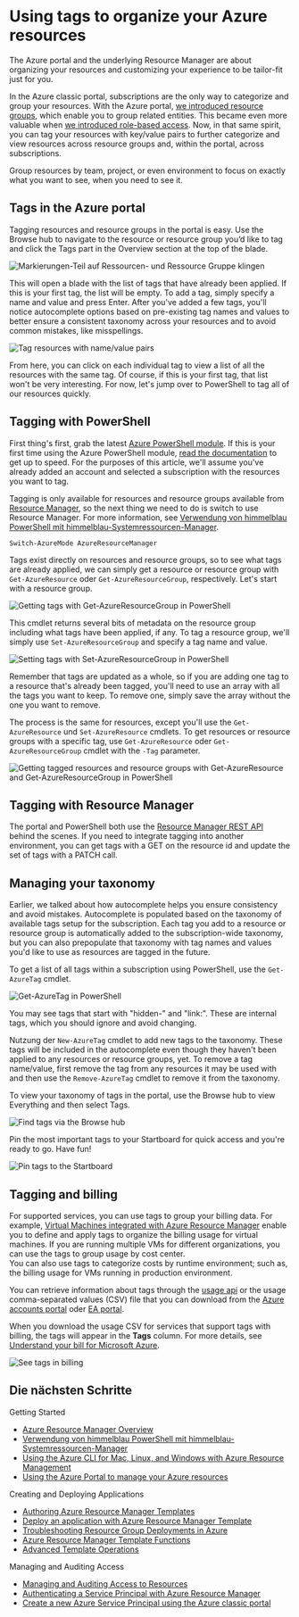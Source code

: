 <properties 
	pageTitle="Using tags to organize your Azure resources" 
	description="Shows how to apply tags to organize resources for billing and managing." 
	services="azure-resource-manager" 
	documentationCenter="" 
	authors="tfitzmac"
	manager="wpickett" 
	editor=""/>

<tags 
	ms.service="azure-resource-manager" 
	ms.workload="multiple" 
	ms.tgt_pltfrm="AzurePortal" 
	ms.devlang="na" 
	ms.topic="article" 
	ms.date="07/15/2015" 
	ms.author="tomfitz"/>


# Using tags to organize your Azure resources

The Azure portal and the underlying Resource Manager are about organizing your resources and customizing your experience to be tailor-fit just for you. 

In the Azure classic portal, subscriptions are the only way to categorize and group your resources. With the Azure portal, [we introduced resource groups](./resource-group-portal.md), which enable you to group related entities. This became even more valuable when [we introduced role-based access](./role-based-access-control-configure.md). Now, in that same spirit, you can tag your resources with key/value pairs to further categorize and view resources across resource groups and, within the portal, across subscriptions.

Group resources by team, project, or even environment to focus on exactly what you want to see, when you need to see it. 


## Tags in the Azure portal

Tagging resources and resource groups in the portal is easy. Use the Browse hub to navigate to the resource or resource group you’d like to tag and click the Tags part in the Overview section at the top of the blade. 

![Markierungen-Teil auf Ressourcen- und Ressource Gruppe klingen](./media/resource-group-using-tags/rgblade.png)

This will open a blade with the list of tags that have already been applied. If this is your first tag, the list will be empty. To add a tag, simply specify a name and value and press Enter. After you've added a few tags, you'll notice autocomplete options based on pre-existing tag names and values to better ensure a consistent taxonomy across your resources and to avoid common mistakes, like misspellings.

![Tag resources with name/value pairs](./media/resource-group-using-tags/tag-resources.png)

From here, you can click on each individual tag to view a list of all the resources with the same tag. Of course, if this is your first tag, that list won't be very interesting. For now, let's jump over to PowerShell to tag all of our resources quickly.


## Tagging with PowerShell

First thing's first, grab the latest [Azure PowerShell module](./install-configure-powershell.md). If this is your first time using the Azure PowerShell module, [read the documentation](./install-configure-powershell.md) to get up to speed. For the purposes of this article, we'll assume you've already added an account and selected a subscription with the resources you want to tag.

Tagging is only available for resources and resource groups available from [Resource Manager](http://msdn.microsoft.com/library/azure/dn790568.aspx), so the next thing we need to do is switch to use Resource Manager. For more information, see [Verwendung von himmelblau PowerShell mit himmelblau-Systemressourcen-Manager](powershell-azure-resource-manager.md).

    Switch-AzureMode AzureResourceManager

Tags exist directly on resources and resource groups, so to see what tags are already applied, we can simply get a resource or resource group with `Get-AzureResource` oder `Get-AzureResourceGroup`, respectively. Let's start with a resource group.

![Getting tags with Get-AzureResourceGroup in PowerShell](./media/resource-group-using-tags/Get-AzureResourceGroup-in-PowerShell.png)

This cmdlet returns several bits of metadata on the resource group including what tags have been applied, if any. To tag a resource group, we'll simply use `Set-AzureResourceGroup` and specify a tag name and value.

![Setting tags with Set-AzureResourceGroup in PowerShell](./media/resource-group-using-tags/Set-AzureResourceGroup-in-PowerShell.png)

Remember that tags are updated as a whole, so if you are adding one tag to a resource that's already been tagged, you'll need to use an array with all the tags you want to keep. To remove one, simply save the array without the one you want to remove. 

The process is the same for resources, except you'll use the `Get-AzureResource` und `Set-AzureResource` cmdlets. To get resources or resource groups with a specific tag, use `Get-AzureResource` oder `Get-AzureResourceGroup` cmdlet with the `-Tag` parameter.

![Getting tagged resources and resource groups with Get-AzureResource and Get-AzureResourceGroup in PowerShell](./media/resource-group-using-tags/Get-AzureResourceGroup-with-tags-in-PowerShell.png)


## Tagging with Resource Manager

The portal and PowerShell both use the [Resource Manager REST API](http://msdn.microsoft.com/library/azure/dn790568.aspx) behind the scenes. If you need to integrate tagging into another environment, you can get tags with a GET on the resource id and update the set of tags with a PATCH call.


## Managing your taxonomy

Earlier, we talked about how autocomplete helps you ensure consistency and avoid mistakes. Autocomplete is populated based on the taxonomy of available tags setup for the subscription. Each tag you add to a resource or resource group is automatically added to the subscription-wide taxonomy, but you can also prepopulate that taxonomy with tag names and values you'd like to use as resources are tagged in the future.

To get a list of all tags within a subscription using PowerShell, use the `Get-AzureTag` cmdlet.

![Get-AzureTag in PowerShell](./media/resource-group-using-tags/Get-AzureTag-in-PowerShell.png)


You may see tags that start with "hidden-" and "link:". These are internal tags, which you should ignore and avoid changing. 

Nutzung der `New-AzureTag` cmdlet to add new tags to the taxonomy. These tags will be included in the autocomplete even though they haven't been applied to any resources or resource groups, yet. To remove a tag name/value, first remove the tag from any resources it may be used with and then use the `Remove-AzureTag` cmdlet to remove it from the taxonomy.

To view your taxonomy of tags in the portal, use the Browse hub to view Everything and then select Tags.

![Find tags via the Browse hub](./media/resource-group-using-tags/browse-tags.png)

Pin the most important tags to your Startboard for quick access and you're ready to go. Have fun!

![Pin tags to the Startboard](./media/resource-group-using-tags/pin-tags.png)

## Tagging and billing

For supported services, you can use tags to group your billing data. For example, [Virtual Machines integrated with Azure Resource Manager](/virtual-machines/virtual-machines-azurerm-versus-azuresm.md) enable 
you to define and apply tags to organize the billing usage for virtual machines. If you are running multiple VMs for different organizations, you can use the tags to group usage by cost center.  
You can also use tags to categorize costs by runtime environment; such as, the billing usage for VMs running in production environment.

You can retrieve information about tags through the [usage api](billing-usage-rate-card-overview.md) or the usage comma-separated values (CSV) file that you can download from 
the [Azure accounts portal](https://account.windowsazure.com/) oder [EA portal](https://ea.azure.com).

When you download the usage CSV for services that support tags with billing, the tags will appear in the **Tags** column. For more details, see [Understand your bill for Microsoft Azure](billing-understand-your-bill.md).

![See tags in billing](./media/resource-group-using-tags/billing_csv.png)

## Die nächsten Schritte
Getting Started  

- [Azure Resource Manager Overview](./resource-group-overview.md)  
- [Verwendung von himmelblau PowerShell mit himmelblau-Systemressourcen-Manager](./powershell-azure-resource-manager.md)
- [Using the Azure CLI for Mac, Linux, and Windows with Azure Resource Management](./xplat-cli-azure-resource-manager.md)  
- [Using the Azure Portal to manage your Azure resources](./resource-group-portal.md)  
  
Creating and Deploying Applications  
  
- [Authoring Azure Resource Manager Templates](./resource-group-authoring-templates.md)  
- [Deploy an application with Azure Resource Manager Template](./resource-group-template-deploy.md)  
- [Troubleshooting Resource Group Deployments in Azure](./resource-group-deploy-debug.md)  
- [Azure Resource Manager Template Functions](./resource-group-template-functions.md)  
- [Advanced Template Operations](./resource-group-advanced-template.md)  
  
Managing and Auditing Access  
  
- [Managing and Auditing Access to Resources](./resource-group-rbac.md)  
- [Authenticating a Service Principal with Azure Resource Manager](./resource-group-authenticate-service-principal.md)  
- [Create a new Azure Service Principal using the Azure classic portal](./resource-group-create-service-principal-portal.md)  
  

